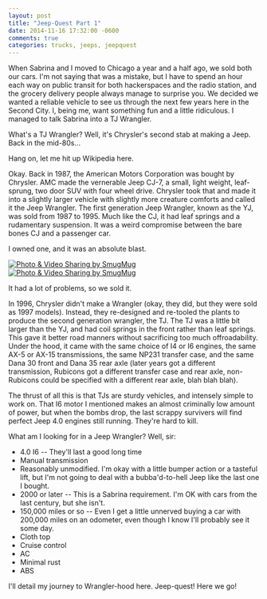 ```yaml
---
layout: post
title: "Jeep-Quest Part 1"
date: 2014-11-16 17:32:00 -0600
comments: true
categories: trucks, jeeps, jeepquest
---
```


When Sabrina and I moved to Chicago a year and a half ago, we sold both our cars. I'm not saying that was a mistake, but I have to spend an hour each way on public transit for both hackerspaces and the radio station, and the grocery delivery people always manage to surprise you. We decided we wanted a reliable vehicle to see us through the next few years here in the Second City. I, being me, want something fun and a little ridiculous. I managed to talk Sabrina into a TJ Wrangler.

What's a TJ Wrangler? Well, it's Chrysler's second stab at making a Jeep. Back in the mid-80s...

Hang on, let me hit up Wikipedia here.

Okay. Back in 1987, the American Motors Corporation was bought by Chrysler. AMC made the vernerable Jeep CJ-7, a small, light weight, leaf-sprung, two door SUV with four wheel drive. Chrysler took that and made it into a slightly larger vehicle with slightly more creature comforts and called it the Jeep Wrangler. The first generation Jeep Wrangler, known as the YJ, was sold from 1987 to 1995. Much like the CJ, it had leaf springs and a rudamentary suspension. It was a weird compromise between the bare bones CJ and a passenger car. 

I owned one, and it was an absolute blast.

<a href="http://agocs.smugmug.com/Other/Jeepin/i-6FnNkSr/A" title="Photo & Video Sharing by SmugMug"><img src="http://agocs.smugmug.com/Other/Jeepin/i-6FnNkSr/0/M/5738657392_ae8017eed8_o-M.jpg" title="Photo & Video Sharing by SmugMug" alt="Photo & Video Sharing by SmugMug"></a> <a href="http://agocs.smugmug.com/Other/Jeepin/i-2JBgkDb/A" title="Photo & Video Sharing by SmugMug"><img src="http://agocs.smugmug.com/Other/Jeepin/i-2JBgkDb/0/M/5738668746_7f921c5b59_o-M.jpg" title="Photo & Video Sharing by SmugMug" alt="Photo & Video Sharing by SmugMug"></a>

It had a lot of problems, so we sold it.

In 1996, Chrysler didn't make a Wrangler (okay, they did, but they were sold as 1997 models). Instead, they re-designed and re-tooled the plants to produce the second generation wrangler, the TJ. The TJ was a little bit larger than the YJ, and had coil springs in the front rather than leaf springs. This gave it better road manners without sacrificing too much offroadability. Under the hood, it came with the same choice of I4 or I6 engines, the same AX-5 or AX-15 transmissions, the same NP231 transfer case, and the same Dana 30 front and Dana 35 rear axle (later years got a different transmission, Rubicons got a different transfer case and rear axle, non-Rubicons could be specified with a different rear axle, blah blah blah). 

The thrust of all this is that TJs are sturdy vehicles, and intensely simple to work on. That I6 motor I mentioned makes an almost criminally low amount of power, but when the bombs drop, the last scrappy survivers will find perfect Jeep 4.0 engines still running. They're hard to kill.

What am I looking for in a Jeep Wrangler? Well, sir:

- 4.0 I6 -- They'll last a good long time
- Manual transmission
- Reasonably unmodified. I'm okay with a little bumper action or a tasteful lift, but I'm not going to deal with a bubba'd-to-hell Jeep like the last one I bought.
- 2000 or later -- This is a Sabrina requirement. I'm OK with cars from the last century, but she isn't.
- 150,000 miles or so -- Even I get a little unnerved buying a car with 200,000 miles on an odometer, even though I know I'll probably see it some day.
- Cloth top
- Cruise control
- AC
- Minimal rust
- ABS

I'll detail my journey to Wrangler-hood here. Jeep-quest! Here we go!

